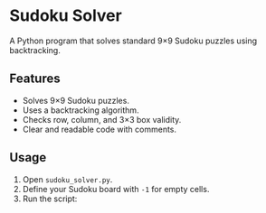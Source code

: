 # Sudoku Solver

A Python program that solves standard 9×9 Sudoku puzzles using backtracking.

## Features

- Solves 9×9 Sudoku puzzles.
- Uses a backtracking algorithm.
- Checks row, column, and 3×3 box validity.
- Clear and readable code with comments.

## Usage

1. Open `sudoku_solver.py`.
2. Define your Sudoku board with `-1` for empty cells.
3. Run the script:
